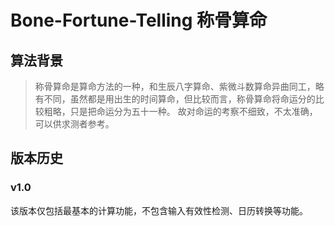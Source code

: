 # Bone-Fortune-Telling 称骨算命

## 算法背景
> 称骨算命是算命方法的一种，和生辰八字算命、紫微斗数算命异曲同工，略有不同，虽然都是用出生的时间算命，但比较而言，称骨算命将命运分的比较粗略，只是把命运分为五十一种。
> 故对命运的考察不细致，不太准确，可以供求测者参考。

## 版本历史

### v1.0

该版本仅包括最基本的计算功能，不包含输入有效性检测、日历转换等功能。

